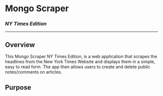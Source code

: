 # Mongo Scraper
### *NY Times Edition*

---

## Overview
This Mongo Scraper NY Times Edition, is a web application that scrapes the headlines from the New York Times Website and displays them in a simple, easy to read form. The app then allows users to create and delete public notes/comments on articles.

## Purpose

